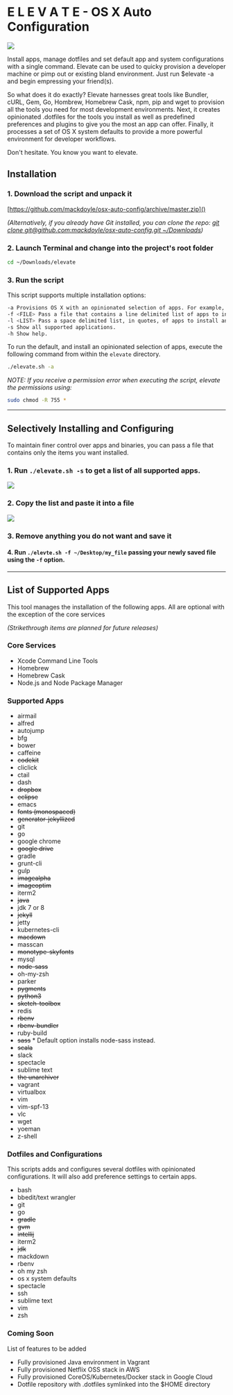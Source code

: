 # E L E V A T E - OS X Auto Configuration

![](docs/assets/iterm.png)

Install apps, manage dotfiles and set default app and system configurations with a single command. Elevate can be used to quicky provision a developer machine or pimp out or existing bland environment. Just run $elevate -a and begin empressing your friend(s).

So what does it do exactly? Elevate harnesses great tools like Bundler, cURL, Gem, Go, Hombrew, Homebrew Cask, npm, pip and wget to provision all the tools you need for most development environments. Next, it creates opinionated .dotfiles for the tools you install as well as predefined preferences and plugins to give you the most an app can offer. Finally, it processes a set of OS X system defaults to provide a more powerful environment for developer workflows.

Don't hesitate. You know you want to elevate.

## Installation


### 1. Download the script and unpack it 

[https://github.com/mackdoyle/osx-auto-config/archive/master.zip]()

*(Alternatively, if you already have Git installed, you can clone the repo: [git clone  git@github.com:mackdoyle/osx-auto-config.git ~/Downloads]())*

### 2. Launch Terminal and change into the project's root folder

```bash
cd ~/Downloads/elevate
```

### 3. Run the script

This script supports multiple installation options:

```bash
-a Provisions OS X with an opinionated selection of apps. For example, it will install node-sass instead of sass, etc.
-f <FILE> Pass a file that contains a line delimited list of apps to install and configure.
-l <LIST> Pass a space delimited list, in quotes, of apps to install and configure.
-s Show all supported applications.
-h Show help.
```
To run the default, and install an opinionated selection of apps, execute the following command from within the `elevate` directory.

```bash
./elevate.sh -a
```

*NOTE: If you receive a permission error when executing the script, elevate the permissions using:*

```bash
sudo chmod -R 755 *
```

----

## Selectively Installing and Configuring
To maintain finer control over apps and binaries, you can pass a file that contains only the items you want installed.

### 1. Run `./elevate.sh -s` to get a list of all supported apps.

![](docs/assets/show-all.png)

### 2. Copy the list and paste it into a file

![](docs/assets/file-list.png)

### 3. Remove anything you do not want and save it

#### 4. Run `./elevte.sh -f ~/Desktop/my_file` passing your newly saved file using the `-f` option.

----

## List of Supported Apps
This tool manages the installation of the following apps. All are optional with the exception of the core services

*(Strikethrough items are planned for future releases)*

### Core Services

* Xcode Command Line Tools
* Homebrew
* Homebrew Cask
* Node.js and Node Package Manager


### Supported Apps

* airmail
* alfred
* autojump
* bfg
* bower
* caffeine
* ~~codekit~~
* cliclick
* ctail
* dash
* ~~dropbox~~
* ~~eclipse~~
* emacs
* ~~fonts (monospaced)~~
* ~~generator-jekyllized~~
* git
* go
* google chrome
* ~~google drive~~
* gradle
* grunt-cli
* gulp
* ~~imagealpha~~
* ~~imageoptim~~
* iterm2
* ~~java~~
* jdk 7 or 8
* ~~jekyll~~
* jetty
* kubernetes-cli
* ~~macdown~~
* masscan
* ~~monotype-skyfonts~~
* mysql
* ~~node-sass~~
* oh-my-zsh
* parker
* ~~pygments~~
* ~~python3~~
* ~~sketch-toolbox~~
* redis
* ~~rbenv~~
* ~~rbenv-bundler~~
* ruby-build
* ~~sass~~ * Default option installs node-sass instead.
* ~~scala~~
* slack
* spectacle
* sublime text
* ~~the unarchiver~~
* vagrant
* virtualbox
* vim
* vim-spf-13
* vlc
* wget
* yoeman
* z-shell

### Dotfiles and Configurations
This scripts adds and configures several dotfiles with opinionated configurations. It will also add preference settings to certain apps.

* bash
* bbedit/text wrangler
* git
* go
* ~~gradle~~
* ~~gvm~~
* ~~intellij~~
* iterm2
* ~~jdk~~
* mackdown
* rbenv
* oh my zsh
* os x system defaults
* spectacle
* ssh
* sublime text
* vim
* zsh


### Coming Soon
List of features to be added

* Fully provisioned Java environment in Vagrant
* Fully provisioned Netflix OSS stack in AWS
* Fully provisioned CoreOS/Kubernetes/Docker stack in Google Cloud
* Dotfile repository with .dotfiles symlinked into the $HOME directory

